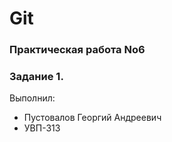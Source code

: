 # Git
### Практическая работа No6
### Задание 1.

Выполнил:
* Пустовалов Георгий Андреевич
* УВП-313
